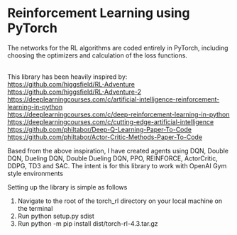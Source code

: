 # Reinforcement Learning using PyTorch
The networks for the RL algorithms are coded entirely in PyTorch, including choosing the optimizers and calculation of the loss functions. <br /><br />


This library has been heavily inspired by: <br />
https://github.com/higgsfield/RL-Adventure <br />
https://github.com/higgsfield/RL-Adventure-2 <br />
https://deeplearningcourses.com/c/artificial-intelligence-reinforcement-learning-in-python <br />
https://deeplearningcourses.com/c/deep-reinforcement-learning-in-python <br />
https://deeplearningcourses.com/c/cutting-edge-artificial-intelligence <br />
https://github.com/philtabor/Deep-Q-Learning-Paper-To-Code <br />
https://github.com/philtabor/Actor-Critic-Methods-Paper-To-Code <br />

Based from the above inspiration, I have created agents using DQN, Double DQN, Dueling DQN, Double Dueling DQN, PPO, REINFORCE, ActorCritic, DDPG, TD3 and SAC.
The intent is for this library to work with OpenAI Gym style environments <br />

Setting up the library is simple as follows <br />
1. Navigate to the root of the torch_rl directory on your local machine on the terminal<br />
2. Run python setup.py sdist <br />
3. Run python -m pip install dist/torch-rl-4.3.tar.gz <br />
